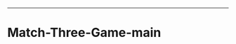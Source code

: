--------------------------------------------------------------------------------------------
# Match-Three-Game-main
